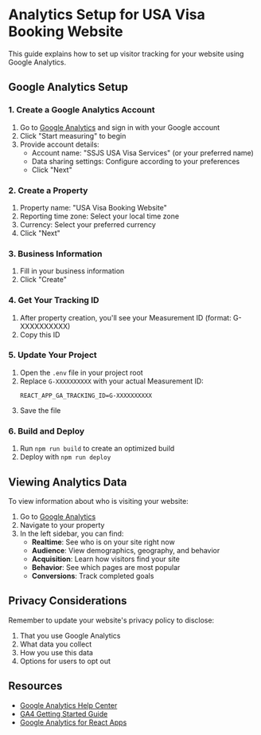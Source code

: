 # Analytics Setup for USA Visa Booking Website

This guide explains how to set up visitor tracking for your website using Google Analytics.

## Google Analytics Setup

### 1. Create a Google Analytics Account

1. Go to [Google Analytics](https://analytics.google.com/) and sign in with your Google account
2. Click "Start measuring" to begin
3. Provide account details:
   - Account name: "SSJS USA Visa Services" (or your preferred name)
   - Data sharing settings: Configure according to your preferences
   - Click "Next"

### 2. Create a Property

1. Property name: "USA Visa Booking Website"
2. Reporting time zone: Select your local time zone
3. Currency: Select your preferred currency
4. Click "Next"

### 3. Business Information

1. Fill in your business information
2. Click "Create"

### 4. Get Your Tracking ID

1. After property creation, you'll see your Measurement ID (format: G-XXXXXXXXXX)
2. Copy this ID

### 5. Update Your Project

1. Open the `.env` file in your project root
2. Replace `G-XXXXXXXXXX` with your actual Measurement ID:
   ```
   REACT_APP_GA_TRACKING_ID=G-XXXXXXXXXX
   ```
3. Save the file

### 6. Build and Deploy

1. Run `npm run build` to create an optimized build
2. Deploy with `npm run deploy`

## Viewing Analytics Data

To view information about who is visiting your website:

1. Go to [Google Analytics](https://analytics.google.com/)
2. Navigate to your property
3. In the left sidebar, you can find:
   - **Realtime**: See who is on your site right now
   - **Audience**: View demographics, geography, and behavior
   - **Acquisition**: Learn how visitors find your site
   - **Behavior**: See which pages are most popular
   - **Conversions**: Track completed goals

## Privacy Considerations

Remember to update your website's privacy policy to disclose:

1. That you use Google Analytics
2. What data you collect
3. How you use this data
4. Options for users to opt out

## Resources

- [Google Analytics Help Center](https://support.google.com/analytics/)
- [GA4 Getting Started Guide](https://support.google.com/analytics/answer/9306384)
- [Google Analytics for React Apps](https://developers.google.com/analytics/devguides/collection/ga4/views?technology=websites)